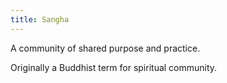 ```yaml
---
title: Sangha
---
```


A community of shared purpose and practice.

Originally a Buddhist term for spiritual community.
